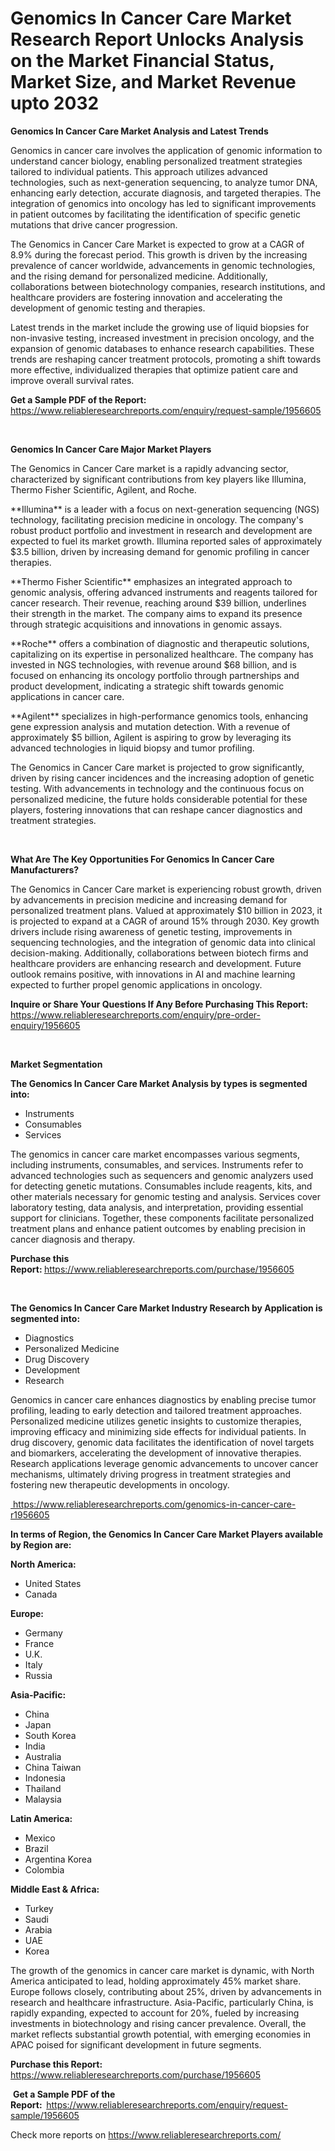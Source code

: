 <p><h1>Genomics In Cancer Care Market Research Report Unlocks Analysis on the Market Financial Status, Market Size, and Market Revenue upto 2032</h1></p><p><strong>Genomics In Cancer Care Market Analysis and Latest Trends</strong></p>
<p><p>Genomics in cancer care involves the application of genomic information to understand cancer biology, enabling personalized treatment strategies tailored to individual patients. This approach utilizes advanced technologies, such as next-generation sequencing, to analyze tumor DNA, enhancing early detection, accurate diagnosis, and targeted therapies. The integration of genomics into oncology has led to significant improvements in patient outcomes by facilitating the identification of specific genetic mutations that drive cancer progression.</p><p>The Genomics in Cancer Care Market is expected to grow at a CAGR of 8.9% during the forecast period. This growth is driven by the increasing prevalence of cancer worldwide, advancements in genomic technologies, and the rising demand for personalized medicine. Additionally, collaborations between biotechnology companies, research institutions, and healthcare providers are fostering innovation and accelerating the development of genomic testing and therapies.</p><p>Latest trends in the market include the growing use of liquid biopsies for non-invasive testing, increased investment in precision oncology, and the expansion of genomic databases to enhance research capabilities. These trends are reshaping cancer treatment protocols, promoting a shift towards more effective, individualized therapies that optimize patient care and improve overall survival rates.</p></p>
<p><strong>Get a Sample PDF of the Report:&nbsp;</strong> <a href="https://www.reliableresearchreports.com/enquiry/request-sample/1956605?utm_campaign=2296&utm_medium=2&utm_source=Github&utm_content=ia&utm_term=03032025&utm_id=genomics-in-cancer-care">https://www.reliableresearchreports.com/enquiry/request-sample/1956605</a></p>
<p>&nbsp;</p>
<p><strong>Genomics In Cancer Care Major Market Players</strong></p>
<p><p>The Genomics in Cancer Care market is a rapidly advancing sector, characterized by significant contributions from key players like Illumina, Thermo Fisher Scientific, Agilent, and Roche. </p><p>**Illumina** is a leader with a focus on next-generation sequencing (NGS) technology, facilitating precision medicine in oncology. The company's robust product portfolio and investment in research and development are expected to fuel its market growth. Illumina reported sales of approximately $3.5 billion, driven by increasing demand for genomic profiling in cancer therapies.</p><p>**Thermo Fisher Scientific** emphasizes an integrated approach to genomic analysis, offering advanced instruments and reagents tailored for cancer research. Their revenue, reaching around $39 billion, underlines their strength in the market. The company aims to expand its presence through strategic acquisitions and innovations in genomic assays.</p><p>**Roche** offers a combination of diagnostic and therapeutic solutions, capitalizing on its expertise in personalized healthcare. The company has invested in NGS technologies, with revenue around $68 billion, and is focused on enhancing its oncology portfolio through partnerships and product development, indicating a strategic shift towards genomic applications in cancer care.</p><p>**Agilent** specializes in high-performance genomics tools, enhancing gene expression analysis and mutation detection. With a revenue of approximately $5 billion, Agilent is aspiring to grow by leveraging its advanced technologies in liquid biopsy and tumor profiling.</p><p>The Genomics in Cancer Care market is projected to grow significantly, driven by rising cancer incidences and the increasing adoption of genetic testing. With advancements in technology and the continuous focus on personalized medicine, the future holds considerable potential for these players, fostering innovations that can reshape cancer diagnostics and treatment strategies.</p></p>
<p>&nbsp;</p>
<p><strong>What Are The Key Opportunities For Genomics In Cancer Care Manufacturers?</strong></p>
<p><p>The Genomics in Cancer Care market is experiencing robust growth, driven by advancements in precision medicine and increasing demand for personalized treatment plans. Valued at approximately $10 billion in 2023, it is projected to expand at a CAGR of around 15% through 2030. Key growth drivers include rising awareness of genetic testing, improvements in sequencing technologies, and the integration of genomic data into clinical decision-making. Additionally, collaborations between biotech firms and healthcare providers are enhancing research and development. Future outlook remains positive, with innovations in AI and machine learning expected to further propel genomic applications in oncology.</p></p>
<p><strong>Inquire or Share Your Questions If Any Before Purchasing This Report:</strong> <a href="https://www.reliableresearchreports.com/enquiry/pre-order-enquiry/1956605?utm_campaign=2296&utm_medium=2&utm_source=Github&utm_content=ia&utm_term=03032025&utm_id=genomics-in-cancer-care">https://www.reliableresearchreports.com/enquiry/pre-order-enquiry/1956605</a></p>
<p>&nbsp;</p>
<p><strong>Market Segmentation</strong></p>
<p><strong>The Genomics In Cancer Care Market Analysis by types is segmented into:</strong></p>
<p><ul><li>Instruments</li><li>Consumables</li><li>Services</li></ul></p>
<p><p>The genomics in cancer care market encompasses various segments, including instruments, consumables, and services. Instruments refer to advanced technologies such as sequencers and genomic analyzers used for detecting genetic mutations. Consumables include reagents, kits, and other materials necessary for genomic testing and analysis. Services cover laboratory testing, data analysis, and interpretation, providing essential support for clinicians. Together, these components facilitate personalized treatment plans and enhance patient outcomes by enabling precision in cancer diagnosis and therapy.</p></p>
<p><strong>Purchase this Report:&nbsp;</strong><a href="https://www.reliableresearchreports.com/purchase/1956605?utm_campaign=2296&utm_medium=2&utm_source=Github&utm_content=ia&utm_term=03032025&utm_id=genomics-in-cancer-care">https://www.reliableresearchreports.com/purchase/1956605</a></p>
<p>&nbsp;</p>
<p><strong>The Genomics In Cancer Care Market Industry Research by Application is segmented into:</strong></p>
<p><ul><li>Diagnostics</li><li>Personalized Medicine</li><li>Drug Discovery</li><li>Development</li><li>Research</li></ul></p>
<p><p>Genomics in cancer care enhances diagnostics by enabling precise tumor profiling, leading to early detection and tailored treatment approaches. Personalized medicine utilizes genetic insights to customize therapies, improving efficacy and minimizing side effects for individual patients. In drug discovery, genomic data facilitates the identification of novel targets and biomarkers, accelerating the development of innovative therapies. Research applications leverage genomic advancements to uncover cancer mechanisms, ultimately driving progress in treatment strategies and fostering new therapeutic developments in oncology.</p></p>
<p><a href="https://www.reliableresearchreports.com/genomics-in-cancer-care-r1956605?utm_campaign=2296&utm_medium=2&utm_source=Github&utm_content=ia&utm_term=03032025&utm_id=genomics-in-cancer-care">&nbsp;https://www.reliableresearchreports.com/genomics-in-cancer-care-r1956605</a></p>
<p><strong>In terms of Region, the Genomics In Cancer Care Market Players available by Region are:</strong></p>
<p>
    <p> <strong> North America: </strong>
        <ul>
            <li>United States</li>
            <li>Canada</li>
        </ul>
        </p> 
    <p> <strong> Europe: </strong>
        <ul>
            <li>Germany</li>
            <li>France</li>
            <li>U.K.</li>
            <li>Italy</li>
            <li>Russia</li>
        </ul>
        </p> 
    <p> <strong> Asia-Pacific: </strong>
        <ul>
            <li>China</li>
            <li>Japan</li>
            <li>South Korea</li>
            <li>India</li>
            <li>Australia</li>
            <li>China Taiwan</li>
            <li>Indonesia</li>
            <li>Thailand</li>
            <li>Malaysia</li>
        </ul>
        </p> 
    <p> <strong> Latin America: </strong>
        <ul>
            <li>Mexico</li>
            <li>Brazil</li>
            <li>Argentina Korea</li>
            <li>Colombia</li>
        </ul>
        </p> 
    <p> <strong> Middle East & Africa: </strong>
        <ul>
            <li>Turkey</li>
            <li>Saudi</li>
            <li>Arabia</li>
            <li>UAE</li>
            <li>Korea</li>
        </ul>
    </p>
    </p>
<p><p>The growth of the genomics in cancer care market is dynamic, with North America anticipated to lead, holding approximately 45% market share. Europe follows closely, contributing about 25%, driven by advancements in research and healthcare infrastructure. Asia-Pacific, particularly China, is rapidly expanding, expected to account for 20%, fueled by increasing investments in biotechnology and rising cancer prevalence. Overall, the market reflects substantial growth potential, with emerging economies in APAC poised for significant development in future segments.</p></p>
<p><strong>Purchase this Report: </strong><a href="https://www.reliableresearchreports.com/purchase/1956605?utm_campaign=2296&utm_medium=2&utm_source=Github&utm_content=ia&utm_term=03032025&utm_id=genomics-in-cancer-care">https://www.reliableresearchreports.com/purchase/1956605</a></p>
<p>&nbsp;<strong>Get a Sample PDF of the Report:&nbsp;&nbsp;</strong><a href="https://www.reliableresearchreports.com/enquiry/request-sample/1956605?utm_campaign=2296&utm_medium=2&utm_source=Github&utm_content=ia&utm_term=03032025&utm_id=genomics-in-cancer-care">https://www.reliableresearchreports.com/enquiry/request-sample/1956605</a></p>
<p><strong></strong></p>
<p>Check more reports on <a href="https://www.reliableresearchreports.com/?utm_campaign=2296&utm_medium=2&utm_source=Github&utm_content=ia&utm_term=03032025&utm_id=genomics-in-cancer-care">https://www.reliableresearchreports.com/</a></p>